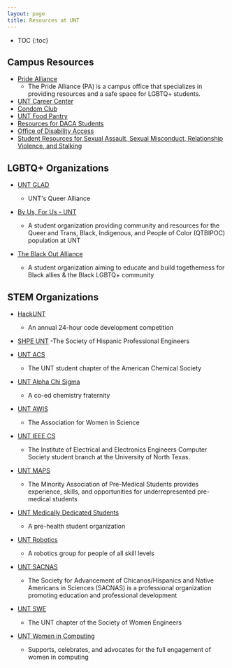 ```yaml
---
layout: page
title: Resources at UNT
---
```


* TOC
{:toc}

## Campus Resources

- [Pride Alliance](https://ied.unt.edu/pridealliance)
    - The Pride Alliance (PA) is a campus office that specializes in providing
    resources and a safe space for LGBTQ+ students.
- [UNT Career Center](https://careercenter.unt.edu/)
- [Condom Club](https://studentaffairs.unt.edu/student-health-and-wellness-center/services/condom-club)
- [UNT Food Pantry](https://deanofstudents.unt.edu/resources/food-pantry)
- [Resources for DACA Students](https://www.unt.edu/daca)
- [Office of Disability Access](https://disability.unt.edu/)
- [Student Resources for Sexual Assault, Sexual Misconduct, Relationship Violence, and Stalking](https://ied.unt.edu/sites/default/files/student_resources_for_sexual_misconduct.pdf)

## LGBTQ+ Organizations

- [UNT GLAD](https://twitter.com/untglad)
    - UNT's Queer Alliance

- [By Us, For Us - UNT](https://twitter.com/bufu_unt)
    - A student organization providing community and resources for the Queer and
    Trans, Black, Indigenous, and People of Color (QTBIPOC) population at UNT

- [The Black Out Alliance](https://twitter.com/BlackOut_UNT)
    - A student organization aiming to educate and build togetherness for
    Black allies & the Black LGBTQ+ community

## STEM Organizations

- [HackUNT](https://unthackathon.com/)
    - An annual 24-hour code development competition

- [SHPE UNT](https://twitter.com/shpeunt)
    -The Society of Hispanic Professional Engineers

- [UNT ACS](https://chemistry.unt.edu/node/4559)
    - The UNT student chapter of the American Chemical Society

- [UNT Alpha Chi Sigma](https://alphachisigmabetaeta.weebly.com/)
    - A co-ed chemistry fraternity

- [UNT AWIS](https://twitter.com/northtexasawis)
    - The Association for Women in Science

- [UNT IEEE CS](https://unt.campuslabs.com/engage/organization/ieee-computer-society)
    - The Institute of Electrical and Electronics Engineers Computer Society
    student branch at the University of North Texas.

- [UNT MAPS](https://msha.ke/untmapsorg/)
    - The Minority Association of Pre-Medical Students provides experience,
    skills, and opportunities for underrepresented pre-medical students

- [UNT Medically Dedicated Students](https://twitter.com/UNT_MDSO)
    - A pre-health student organization

- [UNT Robotics](https://www.untrobotics.com/)
    - A robotics group for people of all skill levels

- [UNT SACNAS](https://unt.campuslabs.com/engage/organization/UNT-SACNAS)
    - The Society for Advancement of Chicanos/Hispanics and Native Americans in
    Sciences (SACNAS) is a professional organization promoting education and
    professional development

- [UNT SWE](http://www.untswe.org/)
    - The UNT chapter of the ​Society of Women Engineers

- [UNT Women in Computing](https://twitter.com/unt_wic)
    - Supports, celebrates, and advocates for the full engagement of women in
    computing
